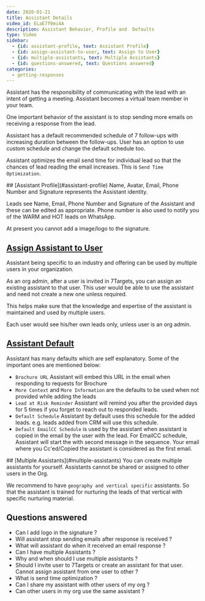 ```yaml
---
date: 2020-01-21
title: Assistant Details
video_id: ELaE7f0mi4A
description: Assistant Behavior, Profile and  Defaults
type: Video
sidebar:
  - {id: assistant-profile, text: Assistant Profile}
  - {id: assign-assistant-to-user, text: Assign to User}
  - {id: multiple-assistants, text: Multiple Assistants}
  - {id: questions-answered, text: Questions answered}
categories:
  - getting-responses
---
```


Assistant has the responsibility of communicating with the lead with an intent of getting a meeting. Assistant becomes a virtual team member in your team. 

One important behavior of the assistant is to stop sending more emails on receiving a response from the lead.

Assistant has a default recommended schedule of 7 follow-ups with increasing duration between the follow-ups. User has an option to use custom schedule and change the default schedule too.

Assistant optimizes the email send time for individual lead so that the chances of lead reading the email increases. This is `Send Time Optimization`.  

<a name="assistant-profile"/>
## [Assistant Profile](#assistant-profile)
Name, Avatar, Email, Phone Number and Signature represents the Assistant identity. 

Leads see Name, Email, Phone Number and Signature of the Assistant and these can be edited as appropriate. Phone number is also used to notify you of the WARM and HOT leads on WhatsApp. 

At present you cannot add a image/logo to the signature. 

<a name="assistant-defaults"/>

## [Assign Assistant to User](#assistant-assign)  
Assistant being specific to an industry and offering can be used by multiple users in your organization. 

As an org admin, after a user is invited in 7Targets, you can assign an existing assistant to that user. This user would be able to use the assistant and need not create a new one unless required. 

This helps make sure that the knowledge and expertise of the assistant is maintained and used by multiple users.

Each user would see his/her own leads only, unless user is an org admin. 

## [Assistant Default](#assistant-defaults)
Assistant has many defaults which are self explanatory. Some of the important ones are mentioned below:

- `Brochure URL` Assistant will embed this URL in the email when responding to requests for Brochure
- `More Context` and `More Information` are the defaults to be used when not provided while adding the leads
- `Lead at Risk Reminder` Assistant will remind you after the provided days for 5 times if you forget to reach out to responded leads.
- `Default Schedule` Assistant by default uses this schedule for the added leads. e.g. leads added from CRM will use this schedule. 
- `Default EmailCC Schedule` is used by the assistant when assistant is copied in the email by the user with the lead. For EmailCC schedule, Assistant will start the with second message in the sequence. Your email where you Cc'ed/Copied the assistant is considered as the first email.

<a name="multiple-assistants"/>
## [Multiple Assistants](#multiple-assistants)
You can create multiple assistants for yourself. Assistants cannot be shared or assigned to other users in the Org. 

We recommend to have `geography and vertical specific` assistants. So that the assistant is trained for nurturing the leads of that vertical with specific nurturing material.

## Questions answered
- Can I add logo in the signature ?
- Will assistant stop sending emails after response is received ? 
- What will assistant do when it received an email response ? 
- Can I have multiple Assistants ? 
- Why and when should I use multiple assistants ? 
- Should I invite user to 7Targets or create an assistant for that user. Cannot assign assistant from one user to other ?
- What is send time optimization ?
- Can I share my assistant with other users of my org ? 
- Can other users in my org use the same assistant ? 

